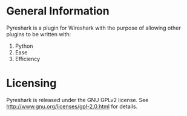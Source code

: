 General Information
===================

Pyreshark is a plugin for Wireshark with the purpose of allowing other plugins to be written with:

1. Python
2. Ease
3. Efficiency

Licensing
=========
Pyreshark is released under the GNU GPLv2 license. See <http://www.gnu.org/licenses/gpl-2.0.html> for details.
